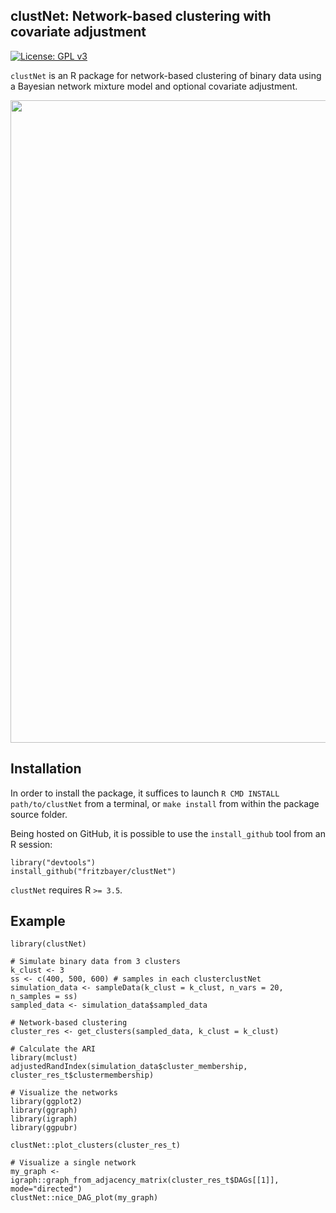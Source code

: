 clustNet: Network-based clustering with covariate adjustment
-----------

[![License: GPL v3](https://img.shields.io/badge/License-GPLv3-blue.svg)](https://www.gnu.org/licenses/gpl-3.0)

`clustNet` is an R package for network-based clustering of binary data using a Bayesian network mixture model and optional covariate adjustment.

<img src="https://github.com/fritzbayer/clustNet/blob/main/vignettes/figures/clustNet3.png" width="1028"/>

Installation
-----------

In order to install the package, it suffices to launch
`R CMD INSTALL path/to/clustNet`
from a terminal, or `make install` from within the package source folder.

Being hosted on GitHub, it is possible to use the `install_github`
tool from an R session:

```{r eval=FALSE}
library("devtools")
install_github("fritzbayer/clustNet")
```

`clustNet` requires R `>= 3.5`.


Example
-------

```{r eval=FALSE}
library(clustNet)

# Simulate binary data from 3 clusters
k_clust <- 3
ss <- c(400, 500, 600) # samples in each clusterclustNet
simulation_data <- sampleData(k_clust = k_clust, n_vars = 20, n_samples = ss)
sampled_data <- simulation_data$sampled_data

# Network-based clustering
cluster_res <- get_clusters(sampled_data, k_clust = k_clust)

# Calculate the ARI 
library(mclust)
adjustedRandIndex(simulation_data$cluster_membership, cluster_res_t$clustermembership)

# Visualize the networks
library(ggplot2)
library(ggraph)
library(igraph)
library(ggpubr)

clustNet::plot_clusters(cluster_res_t)

# Visualize a single network
my_graph <- igraph::graph_from_adjacency_matrix(cluster_res_t$DAGs[[1]], mode="directed")
clustNet::nice_DAG_plot(my_graph)

```
